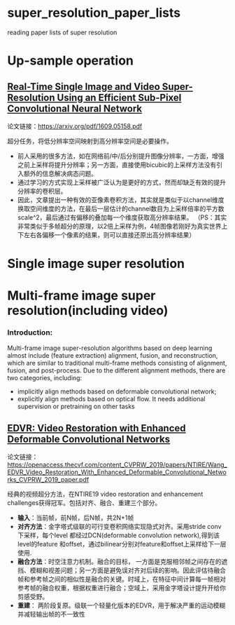 # super_resolution_paper_lists
reading paper lists of super resolution

# Up-sample operation
## [Real-Time Single Image and Video Super-Resolution Using an Efficient Sub-Pixel Convolutional Neural Network](https://arxiv.org/pdf/1609.05158.pdf)

论文链接：https://arxiv.org/pdf/1609.05158.pdf

超分任务，将低分辨率空间映射到高分辨率空间是必要操作。
  * 前人采用的很多方法，如在网络前/中/后分别提升图像分辨率，一方面，增强之前上采样将提升分辨率；另一方面，直接使用bicubic的上采样方法没有引入额外的信息解决病态问题。
  * 通过学习的方式实现上采样被广泛认为是更好的方式，然而却缺乏有效的提升分辨率的卷积层。
  * 因此，文章提出一种有效的亚像素卷积方法，其实就是类似于以channel维度换取空间维度的方法，在最后一层估计的channel数目为上采样倍率的平方数scale^2，最后通过有偏移的叠加每一个维度获取高分辨率结果。
（PS：其实非常类似于多帧超分的原理，以2倍上采样为例，4帧图像若刚好为真实世界上下左右各偏移一个像素的结果，则可以直接还原出高分辨率结果）

# Single image super resolution

# Multi-frame image super resolution(including video)
### Introduction:
Multi-frame image super-resolution algorithms based on deep learning almost include (feature extraction) alignment, fusion, and reconstruction, which are similar to traditional multi-frame methods consisting of alignment, fusion, and post-process. Due to the different alignment methods, there are two categories, including: 
* implicitly align methods based on deformable convolutional network; 
* explicitly align methods based on optical flow. It needs additional supervision or pretraining on other tasks
## [EDVR: Video Restoration with Enhanced Deformable Convolutional Networks](https://openaccess.thecvf.com/content_CVPRW_2019/papers/NTIRE/Wang_EDVR_Video_Restoration_With_Enhanced_Deformable_Convolutional_Networks_CVPRW_2019_paper.pdf)

论文链接：https://openaccess.thecvf.com/content_CVPRW_2019/papers/NTIRE/Wang_EDVR_Video_Restoration_With_Enhanced_Deformable_Convolutional_Networks_CVPRW_2019_paper.pdf

经典的视频超分方法，在NTIRE19 video restoration and enhancement challenges获得冠军。包括对齐、融合、重建三个部分。
* **输入**：当前帧，前N帧，后N帧，共2N+1帧
* **对齐方法**：金字塔式级联的可行变卷积网络实现隐式对齐。采用stride conv 下采样，每个level 都经过DCN(deformable convolution network),得到该level的feature 和offset，通过bilinear分别对feature和offset上采样给下一层使用.
* **融合方法**：时空注意力机制。融合的目标， 一方面是克服相邻帧之间存在的遮挡、模糊和视差问题；另一方面是避免误对齐对后续的影响。因此评估待融合帧和参考帧之间的相似性是融合的关键。时域上，在特征中间计算每一帧相对参考帧的融合权重，根据权重进行融合；空域上，采用金字塔设计提升开给你剪感受野。
* **重建**： 两阶段复原。级联一个轻量化版本的EDVR，用于解决严重的运动模糊并减轻输出帧的不一致性
